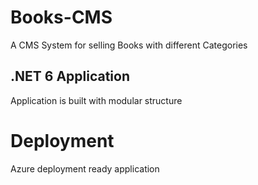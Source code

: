 # Books-CMS
A CMS System for selling Books with different Categories

## .NET 6 Application
Application is built with modular structure

# Deployment
Azure deployment ready application
